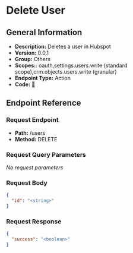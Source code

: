 # Delete User

## General Information

- **Description:** Deletes a user in Hubspot
- **Version:** 0.0.1
- **Group:** Others
- **Scopes:**: oauth,settings.users.write (standard scope),crm.objects.users.write (granular)
- **Endpoint Type:** Action
- **Code:** [🔗](https://github.com/NangoHQ/integration-templates/tree/main/integrations/hubspot/actions/delete-user.ts)

## Endpoint Reference

### Request Endpoint

- **Path:** /users
- **Method:** DELETE

### Request Query Parameters

_No request parameters_

### Request Body

```json
{
  "id": "<string>"
}
```

### Request Response

```json
{
  "success": "<boolean>"
}
```
